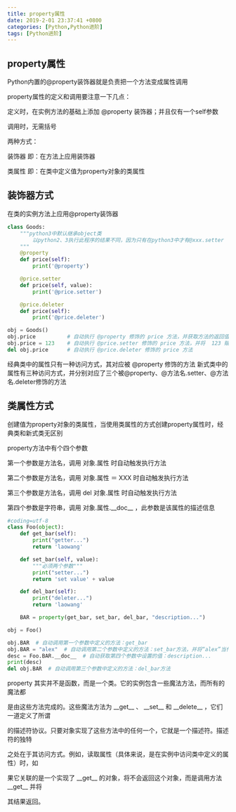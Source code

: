 ```yaml
---
title: property属性
date: 2019-2-01 23:37:41 +0800
categories: [Python,Python进阶]
tags: [Python进阶]
---
```


## property属性

Python内置的@property装饰器就是负责把一个方法变成属性调用

property属性的定义和调用要注意一下几点：

定义时，在实例方法的基础上添加 @property 装饰器；并且仅有一个self参数

调用时，无需括号

两种方式：

装饰器 即：在方法上应用装饰器

类属性 即：在类中定义值为property对象的类属性

## 装饰器方式

在类的实例方法上应用@property装饰器

```python
class Goods:
    """python3中默认继承object类
        以python2、3执行此程序的结果不同，因为只有在python3中才有@xxx.setter  @xxx.deleter
    """
    @property
    def price(self):
        print('@property')

    @price.setter
    def price(self, value):
        print('@price.setter')

    @price.deleter
    def price(self):
        print('@price.deleter')

obj = Goods()
obj.price          # 自动执行 @property 修饰的 price 方法，并获取方法的返回值
obj.price = 123    # 自动执行 @price.setter 修饰的 price 方法，并将  123 赋值给方法的参数
del obj.price      # 自动执行 @price.deleter 修饰的 price 方法
```

经典类中的属性只有一种访问方式，其对应被 @property 修饰的方法
新式类中的属性有三种访问方式，并分别对应了三个被@property、@方法名.setter、@方法名.deleter修饰的方法

## 类属性方式

创建值为property对象的类属性，当使用类属性的方式创建property属性时，经典类和新式类无区别

property方法中有个四个参数

第一个参数是方法名，调用 对象.属性 时自动触发执行方法

第二个参数是方法名，调用 对象.属性 ＝ XXX 时自动触发执行方法

第三个参数是方法名，调用 del 对象.属性 时自动触发执行方法

第四个参数是字符串，调用 对象.属性.\_\_doc\_\_ ，此参数是该属性的描述信息

```python
#coding=utf-8
class Foo(object):
    def get_bar(self):
        print("getter...")
        return 'laowang'

    def set_bar(self, value): 
        """必须两个参数"""
        print("setter...")
        return 'set value' + value

    def del_bar(self):
        print("deleter...")
        return 'laowang'

    BAR = property(get_bar, set_bar, del_bar, "description...")

obj = Foo()

obj.BAR  # 自动调用第一个参数中定义的方法：get_bar
obj.BAR = "alex"  # 自动调用第二个参数中定义的方法：set_bar方法，并将“alex”当作参数传入
desc = Foo.BAR.__doc__  # 自动获取第四个参数中设置的值：description...
print(desc)
del obj.BAR  # 自动调用第三个参数中定义的方法：del_bar方法
```

property 其实并不是函数，而是一个类。它的实例包含一些魔法方法，而所有的魔法都

是由这些方法完成的。这些魔法方法为 \_\_get\_\_ 、 \_\_set\_\_ 和 \_\_delete\_\_ ，它们一道定义了所谓

的描述符协议。只要对象实现了这些方法中的任何一个，它就是一个描述符。描述符的独特

之处在于其访问方式。例如，读取属性（具体来说，是在实例中访问类中定义的属性）时，如

果它关联的是一个实现了 \_\_get\_\_ 的对象，将不会返回这个对象，而是调用方法 \_\_get\_\_ 并将

其结果返回。
